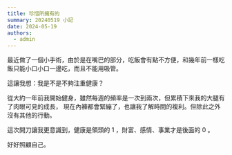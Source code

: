 ```yaml
---
title: 珍惜所擁有的
summary: 20240519 小記
date: 2024-05-19
authors:
  - admin
---
```


最近做了一個小手術，由於是在嘴巴的部分，吃飯會有點不方便，和幾年前一樣吃飯只能小口小口一邊吃，而且不能用吸管。  

這讓我想：我是不是不夠注重健康？

從大約一年前我開始健身，雖然每週的頻率是一次到兩次，但累積下來我的大腿有了肉眼可見的成長，
現在內褲都會緊繃了，也讓我了解時間的複利。但除此之外沒有其他的行動。

這次開刀讓我更意識到，健康是領頭的 1 ，財富、感情、事業才是後面的 0 。

好好照顧自己。
